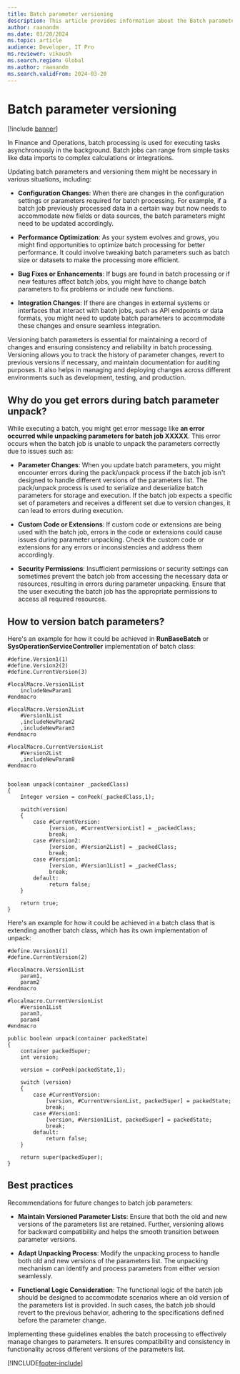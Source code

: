 ```yaml
---
title: Batch parameter versioning
description: This article provides information about the Batch parameter versioning and explains how you can use versioning to avoid issues related to pack/unpack.
author: raanandm
ms.date: 03/20/2024
ms.topic: article
audience: Developer, IT Pro
ms.reviewer: vikaush
ms.search.region: Global
ms.author: raanandm
ms.search.validFrom: 2024-03-20
---
```


# Batch parameter versioning

[!include [banner](../includes/banner.md)]


In Finance and Operations, batch processing is used for executing tasks asynchronously in the background. Batch jobs can range from simple tasks like data imports to complex calculations or integrations.

Updating batch parameters and versioning them might be necessary in various situations, including:

- **Configuration Changes**: When there are changes in the configuration settings or parameters required for batch processing. For example, if a batch job previously processed data in a certain way but now needs to accommodate new fields or data sources, the batch parameters might need to be updated accordingly.

- **Performance Optimization**: As your system evolves and grows, you might find opportunities to optimize batch processing for better performance. It could involve tweaking batch parameters such as batch size or datasets to make the processing more efficient.

- **Bug Fixes or Enhancements**: If bugs are found in batch processing or if new features affect batch jobs, you might have to change batch parameters to fix problems or include new functions.

- **Integration Changes**: If there are changes in external systems or interfaces that interact with batch jobs, such as API endpoints or data formats, you might need to update batch parameters to accommodate these changes and ensure seamless integration.

Versioning batch parameters is essential for maintaining a record of changes and ensuring consistency and reliability in batch processing. Versioning allows you to track the history of parameter changes, revert to previous versions if necessary, and maintain documentation for auditing purposes. It also helps in managing and deploying changes across different environments such as development, testing, and production. 

## Why do you get errors during batch parameter unpack?

While executing a batch, you might get error message like **an error occurred while unpacking parameters for batch job XXXXX**. This error occurs when the batch job is unable to unpack the parameters correctly due to issues such as:

- **Parameter Changes**: When you update batch parameters, you might encounter errors during the pack/unpack process if the batch job isn't designed to handle different versions of the parameters list. The pack/unpack process is used to serialize and deserialize batch parameters for storage and execution. If the batch job expects a specific set of parameters and receives a different set due to version changes, it can lead to errors during execution.

- **Custom Code or Extensions**: If custom code or extensions are being used with the batch job, errors in the code or extensions could cause issues during parameter unpacking. Check the custom code or extensions for any errors or inconsistencies and address them accordingly.

- **Security Permissions**: Insufficient permissions or security settings can sometimes prevent the batch job from accessing the necessary data or resources, resulting in errors during parameter unpacking. Ensure that the user executing the batch job has the appropriate permissions to access all required resources.

## How to version batch parameters?

Here's an example for how it could be achieved in **RunBaseBatch** or **SysOperationServiceController** implementation of batch class:

```X++
#define.Version1(1)
#define.Version2(2)
#define.CurrentVersion(3)

#localMacro.Version1List
    includeNewParam1
#endmacro

#localMacro.Version2List
    #Version1List
    ,includeNewParam2
    ,includeNewParam3
#endmacro

#localMacro.CurrentVersionList
    #Version2List
    ,includeNewParam8
#endmacro


boolean unpack(container _packedClass)
{
    Integer version = conPeek(_packedClass,1); 

    switch(version)
    {
        case #CurrentVersion:
             [version, #CurrentVersionList] = _packedClass;
             break;
        case #Version2:
             [version, #Version2List] = _packedClass;
             break;
        case #Version1:
             [version, #Version1List] = _packedClass;
             break; 
        default:
             return false;
    }

    return true;
}
```

Here's an example for how it could be achieved in a batch class that is extending another batch class, which has its own implementation of unpack:

```X++
#define.Version1(1)
#define.CurrentVersion(2)

#localmacro.Version1List
    param1,
    param2
#endmacro

#localmacro.CurrentVersionList
    #Version1List
    param3,
    param4
#endmacro

public boolean unpack(container packedState)
{
    container packedSuper;
    int version;

    version = conPeek(packedState,1);

    switch (version)
    {
        case #CurrentVersion:
            [version, #CurrentVersionList, packedSuper] = packedState;
            break;
        case #Version1:
            [version, #Version1List, packedSuper] = packedState;
            break;
        default:
            return false;
    }

    return super(packedSuper);
}
```

## Best practices

Recommendations for future changes to batch job parameters:

- **Maintain Versioned Parameter Lists**: Ensure that both the old and new versions of the parameters list are retained. Further, versioning allows for backward compatibility and helps the smooth transition between parameter versions.

- **Adapt Unpacking Process**: Modify the unpacking process to handle both old and new versions of the parameters list. The unpacking mechanism can identify and process parameters from either version seamlessly.

- **Functional Logic Consideration**: The functional logic of the batch job should be designed to accommodate scenarios where an old version of the parameters list is provided. In such cases, the batch job should revert to the previous behavior, adhering to the specifications defined before the parameter change.

Implementing these guidelines enables the batch processing to effectively manage changes to parameters. It ensures compatibility and consistency in functionality across different versions of the parameters list.

[!INCLUDE[footer-include](../../../includes/footer-banner.md)]
